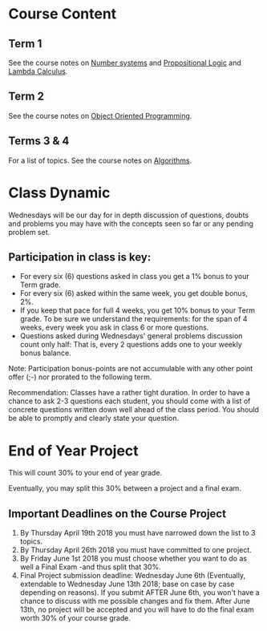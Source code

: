 # Course Content 

## Term 1
See the course notes on [Number systems]() and [Propositional Logic](https://github.com/MASantos/DragonCompSci/blob/master/PropositionalLogic-Notes.pdf) 
and [Lambda Calculus](https://github.com/MASantos/DragonCompSci/blob/master/lambdaCalculus.pdf).

## Term 2
See the course notes on [Object Oriented Programming](https://github.com/MASantos/DragonCompSci/blob/master/ObjectsInJS.pdf).
## Terms 3 & 4 
For a list of topics. See the course notes on [Algorithms](https://github.com/MASantos/DragonCompSci/blob/master/Algorithms.pdf).

# Class Dynamic
Wednesdays will be our day for in depth discussion of questions, doubts and problems you may have with the concepts seen so far or any pending problem set.

## Participation in class is key:
* For every six (6) questions asked in class you get a 1% bonus to your Term grade.
* For every six (6) asked within the same week, you get double bonus, 2%.
* If you keep that pace for full 4 weeks, you get 10% bonus to your Term grade. To be sure we understand the requirements: for the span of 4 weeks, every week you ask in class 6 or more questions.
* Questions asked during Wednesdays' general problems discussion count only half: That is, every 2 questions adds one to your weekly bonus balance.

Note: Participation bonus-points are not accumulable with any other point offer (;-) nor prorated to the following term.

Recommendation: Classes have a rather tight duration. In order to have a chance to ask 2-3 questions each student, you should come with a list of concrete questions written down well ahead of the class period. You should be able to promptly and clearly state your question.

# End of Year Project
This will count 30% to your end of year grade.

Eventually, you may split this 30% between a project and a final exam.

## Important Deadlines on the Course Project

1. By Thursday April 19th 2018 you must have narrowed down the list to 3 topics.
1. By Thursday April 26th 2018 you must have committed to one project.
1. By Friday June 1st 2018 you must choose whether you want to do as well a Final Exam -and thus split that 30%. 
1. Final Project submission deadline: Wednesday June 6th (Eventually, extendable to Wednesday June 13th 2018; base on case by case depending on reasons). If you submit AFTER June 6th, you won't have a chance to discuss with me possible changes and fix them. After June 13th, no project will be accepted and you will have to do the final exam worth 30% of your course grade.


